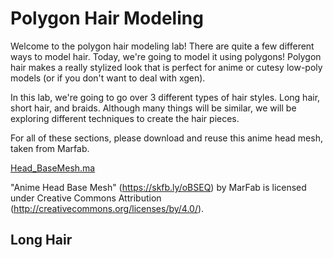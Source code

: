 # Polygon Hair Modeling

Welcome to the polygon hair modeling lab! There are quite a few different ways to model hair. Today, we're going to model it using polygons! Polygon hair makes a really stylized look that is perfect for anime or cutesy low-poly models (or if you don't want to deal with xgen).

In this lab, we're going to go over 3 different types of hair styles. Long hair, short hair, and braids. Although many things will be similar, we will be exploring different techniques to create the hair pieces.

For all of these sections, please download and reuse this anime head mesh, taken from Marfab.

[Head_BaseMesh.ma](Head_BaseMesh.ma)

"Anime Head Base Mesh" (https://skfb.ly/oBSEQ) by MarFab is licensed under Creative Commons Attribution (http://creativecommons.org/licenses/by/4.0/).

## Long Hair

